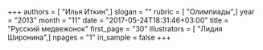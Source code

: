 +++
authors = [ "Илья Иткин",]
slogan = ""
rubric = [ "Олимпиады",]
year = "2013"
month = "11"
date = "2017-05-24T18:31:46+03:00"
title = "Русский медвежонок"
first_page = "30"
illustrators = [ "Лидия Широнина",]
npages = "1"
in_sample = false
+++
